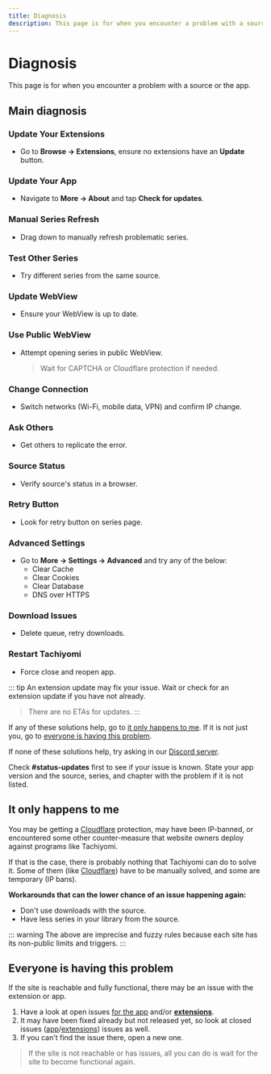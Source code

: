 ```yaml
---
title: Diagnosis
description: This page is for when you encounter a problem with a source or the app.
---
```


# Diagnosis

This page is for when you encounter a problem with a source or the app.

## Main diagnosis

### Update Your Extensions
- Go to **Browse -> Extensions**, ensure no extensions have an **Update** button.

### Update Your App
- Navigate to **More -> About** and tap **Check for updates**.

### Manual Series Refresh
- Drag down to manually refresh problematic series.

### Test Other Series
- Try different series from the same source.

### Update WebView
- Ensure your WebView is up to date.

### Use Public WebView
- Attempt opening series in public WebView.
  > Wait for CAPTCHA or Cloudflare protection if needed.

### Change Connection
- Switch networks (Wi-Fi, mobile data, VPN) and confirm IP change.

### Ask Others
- Get others to replicate the error.

### Source Status
- Verify source's status in a browser.

### Retry Button
- Look for retry button on series page.

### Advanced Settings
- Go to **More -> Settings -> Advanced** and try any of the below:
  - Clear Cache
  - Clear Cookies
  - Clear Database
  - DNS over HTTPS

### Download Issues
- Delete queue, retry downloads.

### Restart Tachiyomi
- Force close and reopen app.

::: tip
An extension update may fix your issue.
Wait or check for an extension update if you have not already.
> There are no ETAs for updates.
:::

If any of these solutions help, go to [it only happens to me](#it-only-happens-to-me).
If it is not just you, go to [everyone is having this problem](https://tachiyomi.org/help/guides/troubleshooting/#everyone-is-having-this-problem).

If none of these solutions help, try asking in our [Discord server](https://discord.gg/tachiyomi).

Check **#status-updates** first to see if your issue is known.
State your app version and the source, series, and chapter with the problem if it is not listed.

## It only happens to me
You may be getting a [Cloudflare](#solving-cloudflare-issues) protection, may have been IP-banned, or encountered some other counter-measure that website owners deploy against programs like Tachiyomi.

If that is the case, there is probably nothing that Tachiyomi can do to solve it.
Some of them (like [Cloudflare](#solving-cloudflare-issues)) have to be manually solved, and some are temporary (IP bans).

**Workarounds that can the lower chance of an issue happening again:**
- Don't use downloads with the source.
- Have less series in your library from the source.

::: warning
The above are imprecise and fuzzy rules because each site has its non-public limits and triggers.
:::

## Everyone is having this problem
If the site is reachable and fully functional, there may be an issue with the extension or app.

1. Have a look at open issues [for the app](https://github.com/tachiyomiorg/tachiyomi/issues) and/or [**extensions**](https://github.com/tachiyomiorg/tachiyomi-extensions/issues).
1. It may have been fixed already but not released yet, so look at closed issues ([app](https://github.com/tachiyomiorg/tachiyomi/issues?q=is%3Aissue+is%3Aclosed)/[extensions](https://github.com/tachiyomiorg/tachiyomi-extensions/issues?q=is%3Aissue+is%3Aclosed)) issues as well.
1. If you can't find the issue there, open a new one.

> If the site is not reachable or has issues, all you can do is wait for the site to become functional again.
